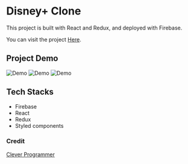 # Disney+ Clone

This project is built with React and Redux, and deployed with Firebase.

You can visit the project [Here](https://disney-plus-clone-c00df.web.app/home).


## Project Demo

![Demo](https://github.com/CaiaCC/disney-plus-clone/blob/master/docs/disney-plus-clone-demo-1.gif?raw=true)
![Demo](https://github.com/CaiaCC/disney-plus-clone/blob/master/docs/disney-plus-clone-demo-2.gif?raw=true)
![Demo](https://github.com/CaiaCC/disney-plus-clone/blob/master/docs/disney-plus-clone-demo-3.gif?raw=true)

## Tech Stacks
* Firebase
* React
* Redux
* Styled components

### Credit
[Clever Programmer](https://www.youtube.com/channel/UCqrILQNl5Ed9Dz6CGMyvMTQ)

